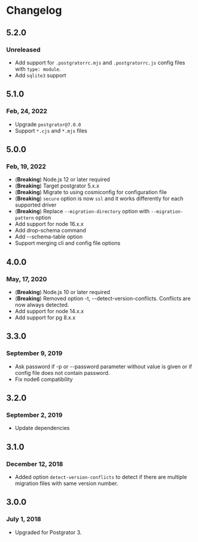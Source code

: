# Changelog

## 5.2.0
### Unreleased
* Add support for `.postgratorrc.mjs` and `.postgratorrc.js` config files with `type: module`.
* Add `sqlite3` support

## 5.1.0
### Feb, 24, 2022
* Upgrade `postgrator@7.0.0`
* Support `*.cjs` and `*.mjs` files

## 5.0.0
### Feb, 19, 2022
* (**Breaking**) Node.js 12 or later required
* (**Breaking**) Target postgrator 5.x.x
* (**Breaking**) Migrate to using cosmiconfig for configuration file
* (**Breaking**) `secure` option is now `ssl` and it works differently for each supported driver
* (**Breaking**) Replace `--migration-directory` option with `--migration-pattern` option
* Add support for node 16.x.x
* Add drop-schema command
* Add --schema-table option
* Support merging cli and config file options

## 4.0.0
### May, 17, 2020
* (**Breaking**) Node.js 10 or later required
* (**Breaking**) Removed option -t, --detect-version-conflicts. Conflicts are now always detected.
* Add support for node 14.x.x
* Add support for pg 8.x.x

## 3.3.0
### September 9, 2019
* Ask password if -p or --password parameter without value is given or if config file does not contain password.
* Fix node6 compatibility

## 3.2.0
### September 2, 2019
* Update dependencies

## 3.1.0
### December 12, 2018
* Added option `detect-version-conflicts` to detect if there are multiple migration files with same version number.

## 3.0.0
### July 1, 2018
* Upgraded for Postgrator 3.
